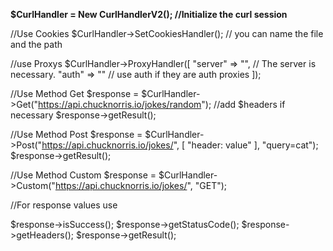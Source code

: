 <b>$CurlHandler = New CurlHandlerV2(); //Initialize the curl session</b>

//Use Cookies
$CurlHandler->SetCookiesHandler(); // you can name the file and the path

//use Proxys
$CurlHandler->ProxyHandler([
    "server" => "", // The server is necessary.
    "auth" => "" // use auth if they are auth proxies
]);

//Use Method Get
$response = $CurlHandler->Get("https://api.chucknorris.io/jokes/random"); //add $headers if necessary
$response->getResult();

//Use Method Post
$response = $CurlHandler->Post("https://api.chucknorris.io/jokes/", [
    "header: value"
  ], "query=cat");
$response->getResult();

//Use Method Custom
$response = $CurlHandler->Custom("https://api.chucknorris.io/jokes/", "GET");

//For response values ​​use

$response->isSuccess();
$response->getStatusCode();
$response->getHeaders();
$response->getResult();
